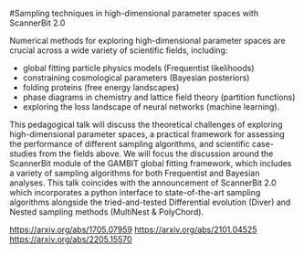 #Sampling techniques in high-dimensional parameter spaces with ScannerBit 2.0

Numerical methods for exploring high-dimensional parameter spaces are crucial across a wide
variety of scientific fields, including:

- global fitting particle physics models (Frequentist likelihoods)
- constraining cosmological parameters (Bayesian posteriors)
- folding proteins (free energy landscapes)
- phase diagrams in chemistry and lattice field theory (partition functions)
- exploring the loss landscape of neural networks (machine learning).

This pedagogical talk will discuss the theoretical challenges of exploring high-dimensional
parameter spaces, a practical framework for assessing the performance of different sampling
algorithms, and scientific case-studies from the fields above. We will focus the discussion
around the ScannerBit module of the GAMBIT global fitting framework, which includes a variety of
sampling algorithms for both Frequentist and Bayesian analyses. This talk coincides with the
announcement of ScannerBit 2.0 which incorporates a python interface to state-of-the-art
sampling algorithms alongside the tried-and-tested Differential evolution (Diver) and Nested
sampling methods (MultiNest & PolyChord).

https://arxiv.org/abs/1705.07959
https://arxiv.org/abs/2101.04525
https://arxiv.org/abs/2205.15570
